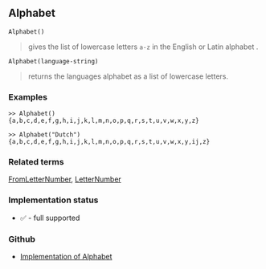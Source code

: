 ## Alphabet

```
Alphabet()
```

> gives the list of lowercase letters `a-z` in the English or Latin alphabet .

```
Alphabet(language-string)
```

> returns the languages alphabet as a list of lowercase letters.  
 

### Examples

```
>> Alphabet()
{a,b,c,d,e,f,g,h,i,j,k,l,m,n,o,p,q,r,s,t,u,v,w,x,y,z}

>> Alphabet("Dutch")
{a,b,c,d,e,f,g,h,i,j,k,l,m,n,o,p,q,r,s,t,u,v,w,x,y,ij,z}
```

### Related terms 
[FromLetterNumber](FromLetterNumber.md), [LetterNumber](LetterNumber.md) 






### Implementation status

* &#x2705; - full supported

### Github

* [Implementation of Alphabet](https://github.com/axkr/symja_android_library/blob/master/symja_android_library/matheclipse-core/src/main/java/org/matheclipse/core/builtin/StringFunctions.java#L840) 
